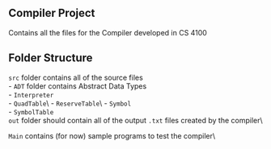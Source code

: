 ## Compiler Project

Contains all the files for the Compiler developed in CS 4100

## Folder Structure

`src` folder contains all of the source files\
    - `ADT` folder contains Abstract Data Types\
        - `Interpreter`\
        - `QuadTable`\ 
        - `ReserveTable`\ 
        - `Symbol`\
        - `SymbolTable`\
`out` folder should contain all of the output `.txt` files created by the compiler\

`Main` contains (for now) sample programs to test the compiler\
